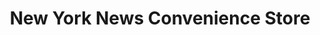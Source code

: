 ---
title: "New York News Convenience Store"
url: /london/new-york-news-convenience-store/
shop: convenience
---